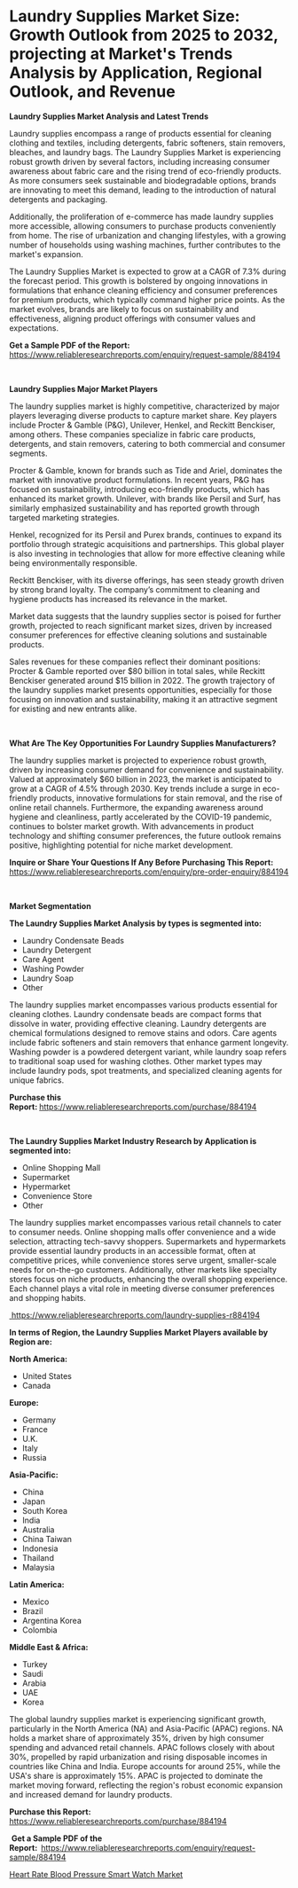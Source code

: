 <p><h1>Laundry Supplies Market Size: Growth Outlook from 2025 to 2032, projecting at Market's Trends Analysis by Application, Regional Outlook, and Revenue</h1></p><p><strong>Laundry Supplies Market Analysis and Latest Trends</strong></p>
<p><p>Laundry supplies encompass a range of products essential for cleaning clothing and textiles, including detergents, fabric softeners, stain removers, bleaches, and laundry bags. The Laundry Supplies Market is experiencing robust growth driven by several factors, including increasing consumer awareness about fabric care and the rising trend of eco-friendly products. As more consumers seek sustainable and biodegradable options, brands are innovating to meet this demand, leading to the introduction of natural detergents and packaging.</p><p>Additionally, the proliferation of e-commerce has made laundry supplies more accessible, allowing consumers to purchase products conveniently from home. The rise of urbanization and changing lifestyles, with a growing number of households using washing machines, further contributes to the market's expansion.</p><p>The Laundry Supplies Market is expected to grow at a CAGR of 7.3% during the forecast period. This growth is bolstered by ongoing innovations in formulations that enhance cleaning efficiency and consumer preferences for premium products, which typically command higher price points. As the market evolves, brands are likely to focus on sustainability and effectiveness, aligning product offerings with consumer values and expectations.</p></p>
<p><strong>Get a Sample PDF of the Report:&nbsp;</strong> <a href="https://www.reliableresearchreports.com/enquiry/request-sample/884194?utm_campaign=3110&utm_medium=2&utm_source=Github&utm_content=ia&utm_term=04042025&utm_id=laundry-supplies">https://www.reliableresearchreports.com/enquiry/request-sample/884194</a></p>
<p>&nbsp;</p>
<p><strong>Laundry Supplies Major Market Players</strong></p>
<p><p>The laundry supplies market is highly competitive, characterized by major players leveraging diverse products to capture market share. Key players include Procter & Gamble (P&G), Unilever, Henkel, and Reckitt Benckiser, among others. These companies specialize in fabric care products, detergents, and stain removers, catering to both commercial and consumer segments.</p><p>Procter & Gamble, known for brands such as Tide and Ariel, dominates the market with innovative product formulations. In recent years, P&G has focused on sustainability, introducing eco-friendly products, which has enhanced its market growth. Unilever, with brands like Persil and Surf, has similarly emphasized sustainability and has reported growth through targeted marketing strategies.</p><p>Henkel, recognized for its Persil and Purex brands, continues to expand its portfolio through strategic acquisitions and partnerships. This global player is also investing in technologies that allow for more effective cleaning while being environmentally responsible.</p><p>Reckitt Benckiser, with its diverse offerings, has seen steady growth driven by strong brand loyalty. The company’s commitment to cleaning and hygiene products has increased its relevance in the market.</p><p>Market data suggests that the laundry supplies sector is poised for further growth, projected to reach significant market sizes, driven by increased consumer preferences for effective cleaning solutions and sustainable products. </p><p>Sales revenues for these companies reflect their dominant positions: Procter & Gamble reported over $80 billion in total sales, while Reckitt Benckiser generated around $15 billion in 2022. The growth trajectory of the laundry supplies market presents opportunities, especially for those focusing on innovation and sustainability, making it an attractive segment for existing and new entrants alike.</p></p>
<p>&nbsp;</p>
<p><strong>What Are The Key Opportunities For Laundry Supplies Manufacturers?</strong></p>
<p><p>The laundry supplies market is projected to experience robust growth, driven by increasing consumer demand for convenience and sustainability. Valued at approximately $60 billion in 2023, the market is anticipated to grow at a CAGR of 4.5% through 2030. Key trends include a surge in eco-friendly products, innovative formulations for stain removal, and the rise of online retail channels. Furthermore, the expanding awareness around hygiene and cleanliness, partly accelerated by the COVID-19 pandemic, continues to bolster market growth. With advancements in product technology and shifting consumer preferences, the future outlook remains positive, highlighting potential for niche market development.</p></p>
<p><strong>Inquire or Share Your Questions If Any Before Purchasing This Report:</strong> <a href="https://www.reliableresearchreports.com/enquiry/pre-order-enquiry/884194?utm_campaign=3110&utm_medium=2&utm_source=Github&utm_content=ia&utm_term=04042025&utm_id=laundry-supplies">https://www.reliableresearchreports.com/enquiry/pre-order-enquiry/884194</a></p>
<p>&nbsp;</p>
<p><strong>Market Segmentation</strong></p>
<p><strong>The Laundry Supplies Market Analysis by types is segmented into:</strong></p>
<p><ul><li>Laundry Condensate Beads</li><li>Laundry Detergent</li><li>Care Agent</li><li>Washing Powder</li><li>Laundry Soap</li><li>Other</li></ul></p>
<p><p>The laundry supplies market encompasses various products essential for cleaning clothes. Laundry condensate beads are compact forms that dissolve in water, providing effective cleaning. Laundry detergents are chemical formulations designed to remove stains and odors. Care agents include fabric softeners and stain removers that enhance garment longevity. Washing powder is a powdered detergent variant, while laundry soap refers to traditional soap used for washing clothes. Other market types may include laundry pods, spot treatments, and specialized cleaning agents for unique fabrics.</p></p>
<p><strong>Purchase this Report:&nbsp;</strong><a href="https://www.reliableresearchreports.com/purchase/884194?utm_campaign=3110&utm_medium=2&utm_source=Github&utm_content=ia&utm_term=04042025&utm_id=laundry-supplies">https://www.reliableresearchreports.com/purchase/884194</a></p>
<p>&nbsp;</p>
<p><strong>The Laundry Supplies Market Industry Research by Application is segmented into:</strong></p>
<p><ul><li>Online Shopping Mall</li><li>Supermarket</li><li>Hypermarket</li><li>Convenience Store</li><li>Other</li></ul></p>
<p><p>The laundry supplies market encompasses various retail channels to cater to consumer needs. Online shopping malls offer convenience and a wide selection, attracting tech-savvy shoppers. Supermarkets and hypermarkets provide essential laundry products in an accessible format, often at competitive prices, while convenience stores serve urgent, smaller-scale needs for on-the-go customers. Additionally, other markets like specialty stores focus on niche products, enhancing the overall shopping experience. Each channel plays a vital role in meeting diverse consumer preferences and shopping habits.</p></p>
<p><a href="https://www.reliableresearchreports.com/laundry-supplies-r884194?utm_campaign=3110&utm_medium=2&utm_source=Github&utm_content=ia&utm_term=04042025&utm_id=laundry-supplies">&nbsp;https://www.reliableresearchreports.com/laundry-supplies-r884194</a></p>
<p><strong>In terms of Region, the Laundry Supplies Market Players available by Region are:</strong></p>
<p>
    <p> <strong> North America: </strong>
        <ul>
            <li>United States</li>
            <li>Canada</li>
        </ul>
        </p> 
    <p> <strong> Europe: </strong>
        <ul>
            <li>Germany</li>
            <li>France</li>
            <li>U.K.</li>
            <li>Italy</li>
            <li>Russia</li>
        </ul>
        </p> 
    <p> <strong> Asia-Pacific: </strong>
        <ul>
            <li>China</li>
            <li>Japan</li>
            <li>South Korea</li>
            <li>India</li>
            <li>Australia</li>
            <li>China Taiwan</li>
            <li>Indonesia</li>
            <li>Thailand</li>
            <li>Malaysia</li>
        </ul>
        </p> 
    <p> <strong> Latin America: </strong>
        <ul>
            <li>Mexico</li>
            <li>Brazil</li>
            <li>Argentina Korea</li>
            <li>Colombia</li>
        </ul>
        </p> 
    <p> <strong> Middle East & Africa: </strong>
        <ul>
            <li>Turkey</li>
            <li>Saudi</li>
            <li>Arabia</li>
            <li>UAE</li>
            <li>Korea</li>
        </ul>
    </p>
    </p>
<p><p>The global laundry supplies market is experiencing significant growth, particularly in the North America (NA) and Asia-Pacific (APAC) regions. NA holds a market share of approximately 35%, driven by high consumer spending and advanced retail channels. APAC follows closely with about 30%, propelled by rapid urbanization and rising disposable incomes in countries like China and India. Europe accounts for around 25%, while the USA's share is approximately 15%. APAC is projected to dominate the market moving forward, reflecting the region's robust economic expansion and increased demand for laundry products.</p></p>
<p><strong>Purchase this Report: </strong><a href="https://www.reliableresearchreports.com/purchase/884194?utm_campaign=3110&utm_medium=2&utm_source=Github&utm_content=ia&utm_term=04042025&utm_id=laundry-supplies">https://www.reliableresearchreports.com/purchase/884194</a></p>
<p>&nbsp;<strong>Get a Sample PDF of the Report:&nbsp;&nbsp;</strong><a href="https://www.reliableresearchreports.com/enquiry/request-sample/884194?utm_campaign=3110&utm_medium=2&utm_source=Github&utm_content=ia&utm_term=04042025&utm_id=laundry-supplies">https://www.reliableresearchreports.com/enquiry/request-sample/884194</a></p>
<p><strong></strong></p>
<p><p><a href="https://github.com/doljanzwald/Market-Research-Report-List-1/blob/main/heart-rate-blood-pressure-smart-watch-market.md?utm_campaign=3110&utm_medium=2&utm_source=Github&utm_content=ia&utm_term=04042025&utm_id=laundry-supplies">Heart Rate Blood Pressure Smart Watch Market</a></p></p>